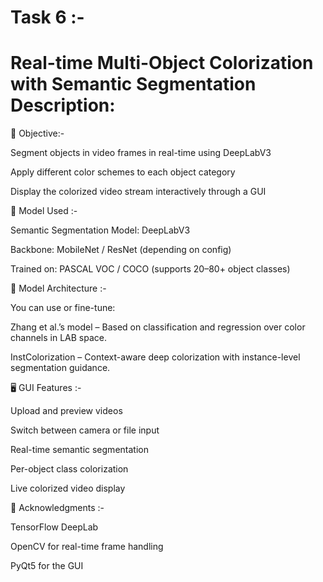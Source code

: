  # Task 6 :-
 # Real-time Multi-Object Colorization with Semantic Segmentation Description:

 🎯 Objective:-
 
Segment objects in video frames in real-time using DeepLabV3

Apply different color schemes to each object category

Display the colorized video stream interactively through a GUI


🧠 Model Used :-

Semantic Segmentation Model: DeepLabV3

Backbone: MobileNet / ResNet (depending on config)

Trained on: PASCAL VOC / COCO (supports 20–80+ object classes)


🧠 Model Architecture :-

You can use or fine-tune:

Zhang et al.’s model – Based on classification and regression over color channels in LAB space.

InstColorization – Context-aware deep colorization with instance-level segmentation guidance.


🖥️ GUI Features :-

Upload and preview videos

Switch between camera or file input

Real-time semantic segmentation

Per-object class colorization

Live colorized video display


🙌 Acknowledgments :-

TensorFlow DeepLab

OpenCV for real-time frame handling

PyQt5 for the GUI







 
